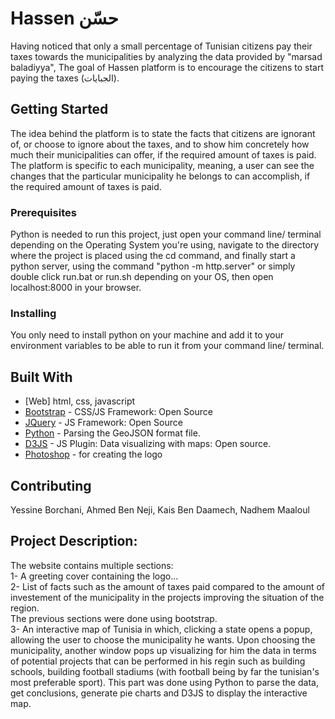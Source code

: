 # Hassen حسّن

Having noticed that only a small percentage of Tunisian citizens pay their taxes towards the municipalities by analyzing the data provided by "marsad baladiyya", The goal of Hassen platform is to encourage the citizens to start paying the taxes (الجبايات). 

## Getting Started

The idea behind the platform is to state the facts that citizens are ignorant of, or choose to ignore about the taxes, and to show him concretely how much their municipalities can offer, if the required amount of taxes is paid.
The platform is specific to each municipality, meaning, a user can see the changes that the particular municipality he belongs to can accomplish, if the required amount of taxes is paid.

### Prerequisites

Python is needed to run this project, just open your command line/ terminal depending on the Operating System you're using, navigate to the directory where the project is placed using the cd command, and finally start a python server, using the command "python -m http.server"  or simply double click run.bat or run.sh depending on your OS, then open localhost:8000 in your browser.

### Installing

You only need to install python on your machine and add it to your environment variables to be able to run it from your command line/ terminal.

## Built With

* [Web] html, css, javascript
* [Bootstrap](https://getbootstrap.com/) - CSS/JS Framework: Open Source
* [JQuery](https://jquery.com/) - JS Framework: Open Source
* [Python](https://www.python.org/) - Parsing the GeoJSON format file.
* [D3JS](https://d3js.org/) - JS Plugin: Data visualizing with maps: Open source.
* [Photoshop](https://www.adobe.com/) - for creating the logo

## Contributing

Yessine Borchani, Ahmed Ben Neji, Kais Ben Daamech, Nadhem Maaloul

## Project Description:
The website contains multiple sections:<br/>
1- A greeting cover containing the logo...<br/>
2- List of facts such as the amount of taxes paid compared to the amount of investement of the municipality in the projects improving the situation of the region.<br/>
The previous sections were done using bootstrap.<br/>
3- An interactive map of Tunisia in which, clicking a state opens a popup, allowing the user to choose the municipality he wants. Upon choosing the municipality, another window pops up visualizing for him the data in terms of potential projects that can be performed in his regin such as building schools, building football stadiums (with football being by far the tunisian's most preferable sport).
This part was done using Python to parse the data, get conclusions, generate pie charts and D3JS to display the interactive map. 
